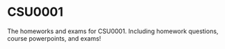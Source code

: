 # CSU0001
The homeworks and exams for CSU0001.
Including homework questions, course powerpoints, and exams!
